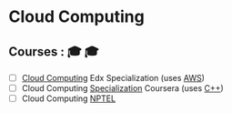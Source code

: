 # Cloud Computing

## Courses : :mortar_board: :mortar_board:

- [ ] [Cloud Computing](https://www.edx.org/micromasters/cloud-computing) Edx Specialization (uses [AWS](https://github.com/adhikariaman01/BookmarkSiteList/tree/master/MyBookmarkedLink/AWS))
- [ ] Cloud Computing [Specialization](https://www.coursera.org/specializations/cloud-computing) Coursera (uses [C++](https://github.com/adhikariaman01/BookmarkSiteList/tree/master/MyBookmarkedLink/C-plus-plus))
- [ ] Cloud Computing [NPTEL](https://www.class-central.com/mooc/10027/nptel-cloud-computing)
